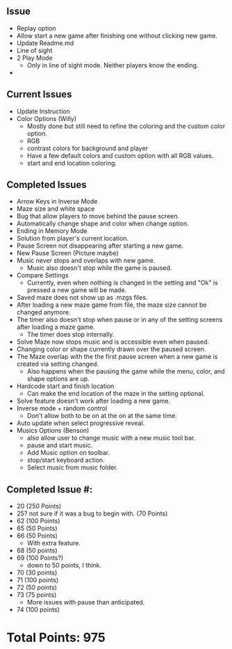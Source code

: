 ## Issue
*  Replay option
*  Allow start a new game after finishing one without clicking new game.
* Update Readme.md
* Line of sight 
* 2 Play Mode
   * Only in line of sight mode. Neither players know the ending.
* 

## Current Issues
*  Update Instruction
* Color Options (Willy)
    * Mostly done but still need to refine the coloring and the custom color option.
  * RGB
  * contrast colors for background and player
  * Have a few default colors and custom option with all RGB values.
  * start and end location coloring.

## Completed Issues
*  Arrow Keys in Inverse Mode
*  Maze size and white space
*  Bug that allow players to move behind the pause screen.
*  Automatically change shape and color when change option.
* Ending in Memory Mode
* Solution from player's current location.
* Pause Screen not disappearing after starting a new game.
* New Pause Screen (Picture maybe)
* Music never stops and overlaps with new game.
    * Music also doesn't stop while the game is paused.
* Compare Settings
    * Currently, even when nothing is changed in the setting and "Ok" is pressed a new game will be made.
* Saved maze does not show up as .mzgs files.
* After loading a new maze game from file, the maze size cannot be changed anymore.
* The timer also doesn't stop when pause or in any of the setting screens after loading a maze game.
    * The timer does stop internally. 
* Solve Maze now stops music and is accessible even when paused.
* Changing color or shape currently drawn over the paused screen.
* The Maze overlap with the the first pause screen when a new game is created via setting changed.
    * Also happens when the pausing the game while the menu, color, and shape options are up.
* Hardcode start and finish location
    * Can make the end location of the maze in the setting optional.
* Solve feature doesn't work after loading a new game.    
* Inverse mode + random control
    * Don't allow both to be on at the on at the same time.
* Auto update when select progressive reveal.
*  Musics Options (Benson)
    * also allow user to change music with a new music tool bar.
    * pause and start music.
    * Add Music option on toolbar.
    * stop/start keyboard action.
    * Select music from music folder.
    
## Completed Issue #:
* 20 (250 Points)
* 25? not sure if it was a bug to begin with. (70 Points)
* 62 (100 Points)
* 65 (50 Points)
* 66 (50 Points)
    * With extra feature.
* 68 (50 points)
* 69 (100 Points?)
    * down to 50 points, I think.
* 70 (30 points)
* 71 (100 points)
* 72 (50 points)
* 73 (75 points)
    * More issues with pause than anticipated.
* 74 (100 points)  
 
 
# Total Points: 975
